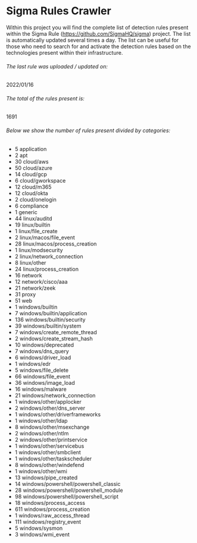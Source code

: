 # Sigma Rules Crawler
Within this project you will find the complete list of detection rules present within the Sigma Rule (https://github.com/SigmaHQ/sigma) project. The list is automatically updated several times a day.
The list can be useful for those who need to search for and activate the detection rules based on the technologies present within their infrastructure.


###### The last rule was uploaded / updated on:
2022/01/16
###### The total of the rules present is:
1691
###### Below we show the number of rules present divided by categories:
- 5 application
- 2 apt
- 30 cloud/aws
- 50 cloud/azure
- 14 cloud/gcp
- 6 cloud/gworkspace
- 12 cloud/m365
- 12 cloud/okta
- 2 cloud/onelogin
- 6 compliance
- 1 generic
- 44 linux/auditd
- 19 linux/builtin
- 1 linux/file_create
- 2 linux/macos/file_event
- 28 linux/macos/process_creation
- 1 linux/modsecurity
- 2 linux/network_connection
- 8 linux/other
- 24 linux/process_creation
- 16 network
- 12 network/cisco/aaa
- 21 network/zeek
- 31 proxy
- 51 web
- 1 windows/builtin
- 7 windows/builtin/application
- 136 windows/builtin/security
- 39 windows/builtin/system
- 7 windows/create_remote_thread
- 2 windows/create_stream_hash
- 10 windows/deprecated
- 7 windows/dns_query
- 6 windows/driver_load
- 1 windows/edr
- 5 windows/file_delete
- 66 windows/file_event
- 36 windows/image_load
- 16 windows/malware
- 21 windows/network_connection
- 1 windows/other/applocker
- 2 windows/other/dns_server
- 1 windows/other/driverframeworks
- 1 windows/other/ldap
- 8 windows/other/msexchange
- 2 windows/other/ntlm
- 2 windows/other/printservice
- 1 windows/other/servicebus
- 1 windows/other/smbclient
- 1 windows/other/taskscheduler
- 8 windows/other/windefend
- 1 windows/other/wmi
- 13 windows/pipe_created
- 14 windows/powershell/powershell_classic
- 28 windows/powershell/powershell_module
- 98 windows/powershell/powershell_script
- 18 windows/process_access
- 611 windows/process_creation
- 1 windows/raw_access_thread
- 111 windows/registry_event
- 5 windows/sysmon
- 3 windows/wmi_event
